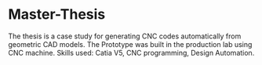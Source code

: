 # Master-Thesis
The thesis is a case study for generating CNC codes automatically from geometric CAD models.  The Prototype was built in the production lab using CNC machine. Skills used: Catia V5, CNC programming, Design Automation.
